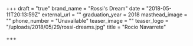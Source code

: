 +++
draft = "true"
brand_name = "Rossi's Dream"
date = "2018-05-11T20:13:59Z"
external_url = ""
graduation_year = 2018
masthead_image = ""
phone_number = "Unavailable"
teaser_image = ""
teaser_logo = "/uploads/2018/05/29/rossi-dreams.jpg"
title = "Rocio Navarrete"

+++
